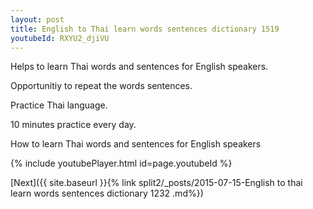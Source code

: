 ```yaml
---
layout: post
title: English to Thai learn words sentences dictionary 1519 
youtubeId: RXYU2_djiVU
---
```

 
 
Helps to learn Thai words and sentences for English speakers.

Opportunitiy to repeat the words sentences. 

Practice Thai language. 
 
10 minutes practice every day. 
 
How to learn Thai words and sentences for English speakers 
 
{% include youtubePlayer.html id=page.youtubeId %}
 
 
[Next]({{ site.baseurl }}{% link  split2/_posts/2015-07-15-English to thai learn words sentences dictionary 1232 .md%})
 
